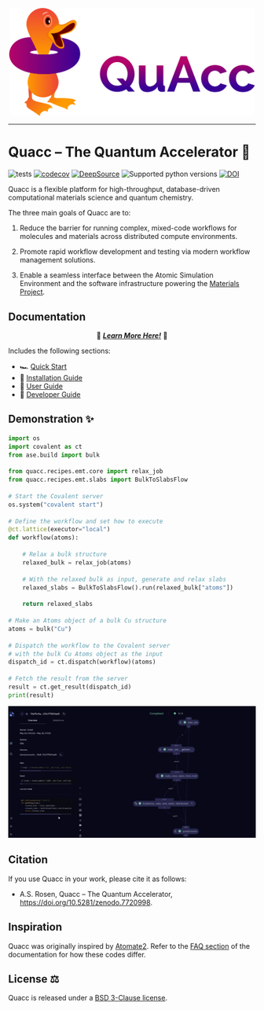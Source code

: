 <div align="center">
  <img src=docs/src/_static/quacc_logo_wide.svg width="500"><br>
</div>

---

# Quacc – The Quantum Accelerator 🦆

![tests](https://github.com/quantum-accelerators/quacc/actions/workflows/tests.yaml/badge.svg)
[![codecov](https://codecov.io/gh/Quantum-Accelerators/quacc/branch/main/graph/badge.svg?token=OJaOZAH30u)](https://codecov.io/gh/Quantum-Accelerators/quacc)
[![DeepSource](https://app.deepsource.com/gh/Quantum-Accelerators/quacc.svg/?label=active+issues&token=Y1NxOLIuFFEqWdjawIYnJNde)](https://app.deepsource.com/gh/Quantum-Accelerators/quacc/?ref=repository-badge)
![Supported python versions](https://img.shields.io/badge/python-3.9%20%7C%203.10-blue)
[![DOI](https://zenodo.org/badge/DOI/10.5281/zenodo.7720998.svg)](https://doi.org/10.5281/zenodo.7720998)

Quacc is a flexible platform for high-throughput, database-driven computational materials science and quantum chemistry.

The three main goals of Quacc are to:

1. Reduce the barrier for running complex, mixed-code workflows for molecules and materials across distributed compute environments.

2. Promote rapid workflow development and testing via modern workflow management solutions.

3. Enable a seamless interface between the Atomic Simulation Environment and the software infrastructure powering the [Materials Project](https://materialsproject.org).

## Documentation

<p align="center">
  📖 <a href="https://quantum-accelerators.github.io/quacc/"><b><i>Learn More Here!</i></b></a> 📖
</p>

Includes the following sections:

- 🏎️ [Quick Start](https://quantum-accelerators.github.io/quacc/start/demo.html)
- 🔧 [Installation Guide](https://quantum-accelerators.github.io/quacc/install/install.html)
- 🧠 [User Guide](https://quantum-accelerators.github.io/quacc/user/basics.html)
- 🤝 [Developer Guide](https://quantum-accelerators.github.io/quacc/dev/contributing.html)

## Demonstration ✨

```python
import os
import covalent as ct
from ase.build import bulk

from quacc.recipes.emt.core import relax_job
from quacc.recipes.emt.slabs import BulkToSlabsFlow

# Start the Covalent server
os.system("covalent start")

# Define the workflow and set how to execute
@ct.lattice(executor="local")
def workflow(atoms):

    # Relax a bulk structure
    relaxed_bulk = relax_job(atoms)

    # With the relaxed bulk as input, generate and relax slabs
    relaxed_slabs = BulkToSlabsFlow().run(relaxed_bulk["atoms"])

    return relaxed_slabs

# Make an Atoms object of a bulk Cu structure
atoms = bulk("Cu")

# Dispatch the workflow to the Covalent server
# with the bulk Cu Atoms object as the input
dispatch_id = ct.dispatch(workflow)(atoms)

# Fetch the result from the server
result = ct.get_result(dispatch_id)
print(result)
```

![Demo from Quick Start](docs/src/_static/start/start2.gif)

## Citation

If you use Quacc in your work, please cite it as follows:

- A.S. Rosen, Quacc – The Quantum Accelerator, https://doi.org/10.5281/zenodo.7720998.

## Inspiration

Quacc was originally inspired by [Atomate2](https://github.com/materialsproject/atomate2). Refer to the [FAQ section](https://quantum-accelerators.github.io/quacc/about/faq.html) of the documentation for how these codes differ.

## License ⚖️

Quacc is released under a [BSD 3-Clause license](https://github.com/quantum-accelerators/quacc/blob/main/LICENSE.md).
